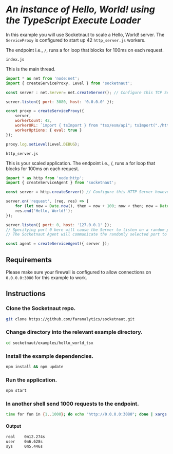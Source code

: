 # *An instance of Hello, World! using the TypeScript Execute Loader*

In this example you will use Socketnaut to scale a Hello, World! server.  The `ServiceProxy` is configured to start up 42 `http_server.js` workers.

The endpoint i.e., `/`, runs a for loop that blocks for 100ms on each request.

`index.js`

This is the main thread.
```js
import * as net from 'node:net';
import { createServiceProxy, Level } from 'socketnaut';

const server : net.Server= net.createServer(); // Configure this TCP Server however you choose.

server.listen({ port: 3080, host: '0.0.0.0' });

const proxy = createServiceProxy({
    server,
    workerCount: 42,
    workerURL: `import { tsImport } from "tsx/esm/api"; tsImport("./http_server.ts", import.meta.url);`,
    workerOptions: { eval: true }
});

proxy.log.setLevel(Level.DEBUG);
```

`http_server.js`

This is your scaled application. The endpoint i.e., /, runs a for loop that blocks for 100ms on each request.

```js
import * as http from 'node:http';
import { createServiceAgent } from 'socketnaut';

const server = http.createServer() // Configure this HTTP Server however you choose.

server.on('request', (req, res) => {
    for (let now = Date.now(), then = now + 100; now < then; now = Date.now()); // Block for 100 milliseconds.
    res.end('Hello, World!');
});

server.listen({ port: 0, host: '127.0.0.1' });
// Specifying port 0 here will cause the Server to listen on a random port.
// The Socketnaut Agent will communicate the randomly selected port to the ServiceProxy.

const agent = createServiceAgent({ server });
```

## Requirements
Please make sure your firewall is configured to allow connections on `0.0.0.0:3080` for this example to work.

## Instructions

### Clone the Socketnaut repo.
```bash
git clone https://github.com/faranalytics/socketnaut.git
```

### Change directory into the relevant example directory.
```bash
cd socketnaut/examples/hello_world_tsx
```

### Install the example dependencies.
```bash
npm install && npm update
```

### Run the application.
```bash
npm start
```

### In another shell send 1000 requests to the endpoint.
```bash
time for fun in {1..1000}; do echo "http://0.0.0.0:3080"; done | xargs -n1 -P1000 curl
```

#### Output
```bash
real    0m12.274s
user    0m6.628s
sys     0m5.446s
```